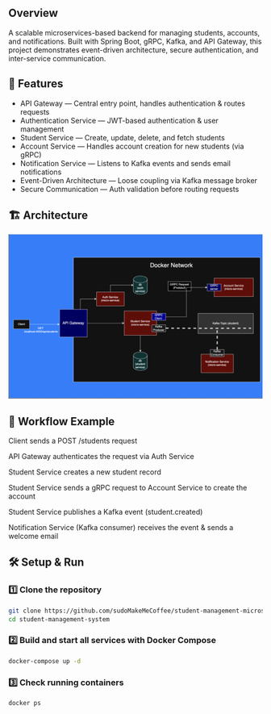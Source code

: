 ## Overview

A scalable microservices-based backend for managing students, accounts, and notifications. Built with Spring Boot, gRPC, Kafka, and API Gateway, this project demonstrates event-driven architecture, secure authentication, and inter-service communication.

## 🚀 Features

- API Gateway — Central entry point, handles authentication & routes requests
- Authentication Service — JWT-based authentication & user management
- Student Service — Create, update, delete, and fetch students
- Account Service — Handles account creation for new students (via gRPC)
- Notification Service — Listens to Kafka events and sends email notifications
- Event-Driven Architecture — Loose coupling via Kafka message broker
- Secure Communication — Auth validation before routing requests

## 🏗️ Architecture

![Architecture Diagram](diagrams/architecture.png)

## 🔑 Workflow Example

Client sends a POST /students request

API Gateway authenticates the request via Auth Service

Student Service creates a new student record

Student Service sends a gRPC request to Account Service to create the account

Student Service publishes a Kafka event (student.created)

Notification Service (Kafka consumer) receives the event & sends a welcome email

## 🛠️ Setup & Run

### 1️⃣ Clone the repository
```bash
git clone https://github.com/sudoMakeMeCoffee/student-management-microservices.git
cd student-management-system
```

### 2️⃣ Build and start all services with Docker Compose
```bash
docker-compose up -d
```

### 3️⃣ Check running containers
```bash
docker ps
```
